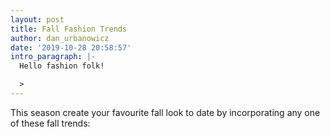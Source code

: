```yaml
---
layout: post
title: Fall Fashion Trends
author: dan_urbanowicz
date: '2019-10-28 20:58:57'
intro_paragraph: |-
  Hello fashion folk!

  >
---
```

 This season create your favourite fall look to date by incorporating any one of these fall trends:
